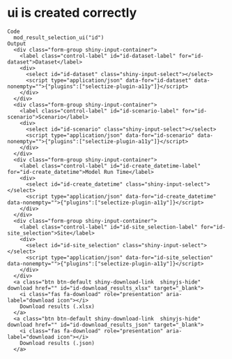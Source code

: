 # ui is created correctly

    Code
      mod_result_selection_ui("id")
    Output
      <div class="form-group shiny-input-container">
        <label class="control-label" id="id-dataset-label" for="id-dataset">Dataset</label>
        <div>
          <select id="id-dataset" class="shiny-input-select"></select>
          <script type="application/json" data-for="id-dataset" data-nonempty="">{"plugins":["selectize-plugin-a11y"]}</script>
        </div>
      </div>
      <div class="form-group shiny-input-container">
        <label class="control-label" id="id-scenario-label" for="id-scenario">Scenario</label>
        <div>
          <select id="id-scenario" class="shiny-input-select"></select>
          <script type="application/json" data-for="id-scenario" data-nonempty="">{"plugins":["selectize-plugin-a11y"]}</script>
        </div>
      </div>
      <div class="form-group shiny-input-container">
        <label class="control-label" id="id-create_datetime-label" for="id-create_datetime">Model Run Time</label>
        <div>
          <select id="id-create_datetime" class="shiny-input-select"></select>
          <script type="application/json" data-for="id-create_datetime" data-nonempty="">{"plugins":["selectize-plugin-a11y"]}</script>
        </div>
      </div>
      <div class="form-group shiny-input-container">
        <label class="control-label" id="id-site_selection-label" for="id-site_selection">Site</label>
        <div>
          <select id="id-site_selection" class="shiny-input-select"></select>
          <script type="application/json" data-for="id-site_selection" data-nonempty="">{"plugins":["selectize-plugin-a11y"]}</script>
        </div>
      </div>
      <a class="btn btn-default shiny-download-link  shinyjs-hide" download href="" id="id-download_results_xlsx" target="_blank">
        <i class="fas fa-download" role="presentation" aria-label="download icon"></i>
        Download results (.xlsx)
      </a>
      <a class="btn btn-default shiny-download-link  shinyjs-hide" download href="" id="id-download_results_json" target="_blank">
        <i class="fas fa-download" role="presentation" aria-label="download icon"></i>
        Download results (.json)
      </a>

